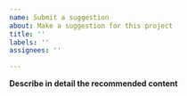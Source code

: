 ```yaml
---
name: Submit a suggestion
about: Make a suggestion for this project
title: ''
labels: ''
assignees: ''

---
```


**Describe in detail the recommended content**

